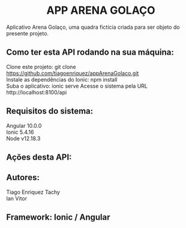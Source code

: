 ## <h1 align=center><b>APP ARENA GOLAÇO</b></h1>

Aplicativo Arena Golaço, uma quadra fictícia criada para ser objeto do presente projeto.

## Como ter esta API rodando na sua máquina:

Clone este projeto: git clone https://github.com/tiagoenriquez/appArenaGolaco.git <br>
Instale as dependências do Ionic: npm install <br>
Suba o aplicativo: ionic serve
Acesse o sistema pela URL http://localhost:8100/api

## Requisitos do sistema:

Angular 10.0.0 <br>
Ionic 5.4.16 <br>
Node v12.18.3<br>

## Ações desta API:



## Autores:

Tiago Enriquez Tachy <br>
Ian Vitor

## Framework: Ionic / Angular
